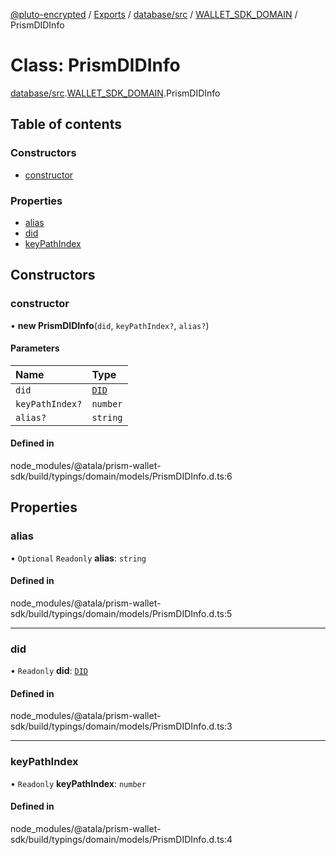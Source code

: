 [@pluto-encrypted](../README.md) / [Exports](../modules.md) / [database/src](../modules/database_src.md) / [WALLET\_SDK\_DOMAIN](../modules/database_src.WALLET_SDK_DOMAIN.md) / PrismDIDInfo

# Class: PrismDIDInfo

[database/src](../modules/database_src.md).[WALLET\_SDK\_DOMAIN](../modules/database_src.WALLET_SDK_DOMAIN.md).PrismDIDInfo

## Table of contents

### Constructors

- [constructor](database_src.WALLET_SDK_DOMAIN.PrismDIDInfo.md#constructor)

### Properties

- [alias](database_src.WALLET_SDK_DOMAIN.PrismDIDInfo.md#alias)
- [did](database_src.WALLET_SDK_DOMAIN.PrismDIDInfo.md#did)
- [keyPathIndex](database_src.WALLET_SDK_DOMAIN.PrismDIDInfo.md#keypathindex)

## Constructors

### constructor

• **new PrismDIDInfo**(`did`, `keyPathIndex?`, `alias?`)

#### Parameters

| Name | Type |
| :------ | :------ |
| `did` | [`DID`](database_src.WALLET_SDK_DOMAIN.DID.md) |
| `keyPathIndex?` | `number` |
| `alias?` | `string` |

#### Defined in

node_modules/@atala/prism-wallet-sdk/build/typings/domain/models/PrismDIDInfo.d.ts:6

## Properties

### alias

• `Optional` `Readonly` **alias**: `string`

#### Defined in

node_modules/@atala/prism-wallet-sdk/build/typings/domain/models/PrismDIDInfo.d.ts:5

___

### did

• `Readonly` **did**: [`DID`](database_src.WALLET_SDK_DOMAIN.DID.md)

#### Defined in

node_modules/@atala/prism-wallet-sdk/build/typings/domain/models/PrismDIDInfo.d.ts:3

___

### keyPathIndex

• `Readonly` **keyPathIndex**: `number`

#### Defined in

node_modules/@atala/prism-wallet-sdk/build/typings/domain/models/PrismDIDInfo.d.ts:4
